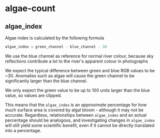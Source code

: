 # algae-count
## algae_index
Algae index is calculated by the following formula

```py
algae_index = green_channel - blue_channel - 30
```

We use the blue channel as reference for normal river colour, because sky reflections contribute a lot to the river's apparent colour in photographs

We expect the typical difference between green and blue RGB values to be ~30. Anomalies such as algae will cause the green channel to be significantly larger than the blue channel.

We only expect the green value to be up to 100 units larger than the blue value, so values are clipped.

This means that the `algae_index` is an *approximate* percentage for how much surface area is covered by algal bloom - although it may not be accurate. Regardless, relationships between `algae_index` and an actual percentage should be analogous, and investigating changes in `algae_index` will still yield some scientific benefit, even if it cannot be directly translated into a percentage.
